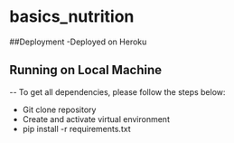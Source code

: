 # basics_nutrition

##Deployment
-Deployed on Heroku

## Running on Local Machine
-- To get all dependencies, please follow the steps below:
- Git clone repository
- Create and activate virtual environment
- pip install -r requirements.txt